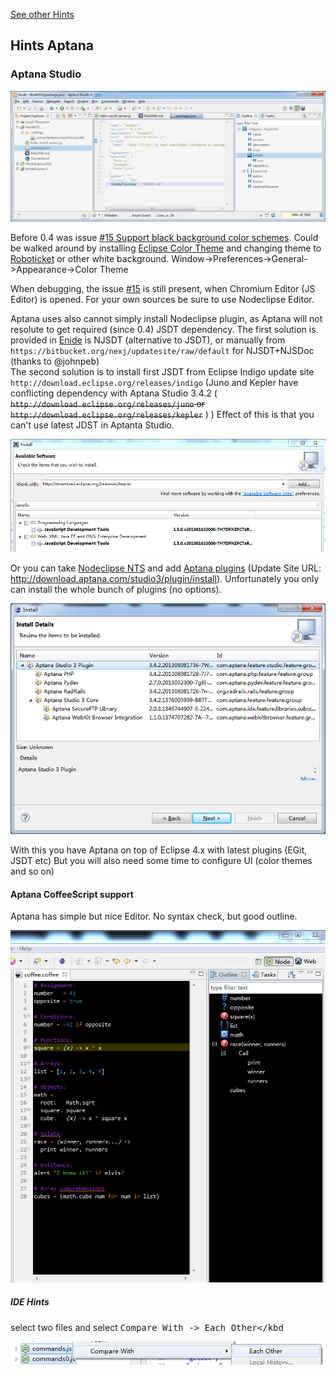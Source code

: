 
[See other Hints](https://github.com/Nodeclipse/eclipse-node-ide/blob/master/Hints.md#hints)

## Hints Aptana

### Aptana Studio

![Aptana-with-Nodeclipse.png](Pictures/Aptana-with-Nodeclipse.png)

Before 0.4 was issue [#15 Support black background color schemes](https://github.com/Nodeclipse/nodeclipse-1/issues/15).
Could be walked around by installing [Eclipse Color Theme](http://marketplace.eclipse.org/content/eclipse-color-theme) 
 and changing theme to [Roboticket](http://eclipsecolorthemes.org/?view=theme&id=93) or other white background.
Window->Preferences->General->Appearance->Color Theme

When debugging, the issue [#15](https://github.com/Nodeclipse/nodeclipse-1/issues/15) is still present, when Chromium Editor (JS Editor) is opened.
For your own sources be sure to use Nodeclipse Editor.

Aptana uses also cannot simply install Nodeclipse plugin, as Aptana will not resolute to get required (since 0.4) JSDT dependency.
The first solution is provided in [Enide](http://marketplace.eclipse.org/content/enide-eclipse-nodejs-ide) is NJSDT (alternative to JSDT),
 or manually from `https://bitbucket.org/nexj/updatesite/raw/default` for NJSDT+NJSDoc (thanks to @johnpeb)  
The second solution is to install first JSDT from Eclipse Indigo update site `http://download.eclipse.org/releases/indigo`
(Juno and Kepler have conflicting dependency with Aptana Studio 3.4.2
( ~~`http://download.eclipse.org/releases/juno` or `http://download.eclipse.org/releases/kepler`~~ ) )
Effect of this is that you can't use latest JDST in Aptanta Studio.

![Getting-JSDT.PNG](Pictures/Getting-JSDT.PNG)

Or you can take [Nodeclipse NTS](http://www.nodeclipse.org/nts/) and add [Aptana plugins](http://aptana.com/downloads/start)
 (Update Site URL: <http://download.aptana.com/studio3/plugin/install>).
Unfortunately you only can install the whole bunch of plugins (no options).
 
![](Pictures/Aptana-plugin-installation.png) 

With this you have Aptana on top of Eclipse 4.x with latest plugins (EGit, JSDT etc)
But you will also need some time to configure UI (color themes and so on)

#### Aptana CoffeeScript support

Aptana has simple but nice Editor. No syntax check, but good outline.

![](Pictures/Aptana-Coffee-Support.PNG)

##### IDE Hints

select two files and select <kbd>Compare With -> Each Other</kbd

![](Pictures/Aptana/Compare-With-Each-Other.png)